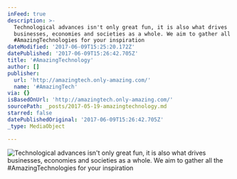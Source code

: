 ```yaml
---
inFeed: true
description: >-
  Technological advances isn't only great fun, it is also what drives
  businesses, economies and societies as a whole. We aim to gather all the
  #AmazingTechnologies for your inspiration
dateModified: '2017-06-09T15:25:20.172Z'
datePublished: '2017-06-09T15:26:42.705Z'
title: '#AmazingTechnology'
author: []
publisher:
  url: 'http://amazingtech.only-amazing.com/'
  name: '#AmazingTech'
via: {}
isBasedOnUrl: 'http://amazingtech.only-amazing.com/'
sourcePath: _posts/2017-05-19-amazingtechnology.md
starred: false
datePublishedOriginal: '2017-06-09T15:26:42.705Z'
_type: MediaObject

---
```

![Technological advances isn't only great fun, it is also what drives businesses, economies and societies as a whole. We aim to gather all the #AmazingTechnologies for your inspiration](https://the-grid-user-content.s3-us-west-2.amazonaws.com/c1d6e5ec-8d58-4129-a24e-c5fcd697aab1.jpg)